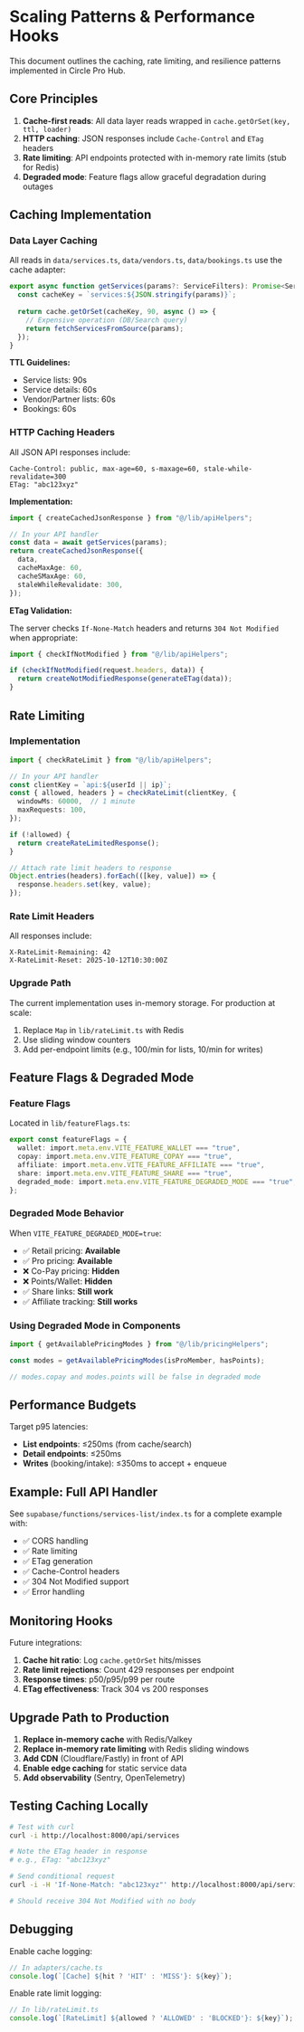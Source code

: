 # Scaling Patterns & Performance Hooks

This document outlines the caching, rate limiting, and resilience patterns implemented in Circle Pro Hub.

## Core Principles

1. **Cache-first reads**: All data layer reads wrapped in `cache.getOrSet(key, ttl, loader)`
2. **HTTP caching**: JSON responses include `Cache-Control` and `ETag` headers
3. **Rate limiting**: API endpoints protected with in-memory rate limits (stub for Redis)
4. **Degraded mode**: Feature flags allow graceful degradation during outages

## Caching Implementation

### Data Layer Caching

All reads in `data/services.ts`, `data/vendors.ts`, `data/bookings.ts` use the cache adapter:

```typescript
export async function getServices(params?: ServiceFilters): Promise<ServiceCard[]> {
  const cacheKey = `services:${JSON.stringify(params)}`;
  
  return cache.getOrSet(cacheKey, 90, async () => {
    // Expensive operation (DB/Search query)
    return fetchServicesFromSource(params);
  });
}
```

**TTL Guidelines:**
- Service lists: 90s
- Service details: 60s
- Vendor/Partner lists: 60s
- Bookings: 60s

### HTTP Caching Headers

All JSON API responses include:

```
Cache-Control: public, max-age=60, s-maxage=60, stale-while-revalidate=300
ETag: "abc123xyz"
```

**Implementation:**

```typescript
import { createCachedJsonResponse } from "@/lib/apiHelpers";

// In your API handler
const data = await getServices(params);
return createCachedJsonResponse({
  data,
  cacheMaxAge: 60,
  cacheSMaxAge: 60,
  staleWhileRevalidate: 300,
});
```

**ETag Validation:**

The server checks `If-None-Match` headers and returns `304 Not Modified` when appropriate:

```typescript
import { checkIfNotModified } from "@/lib/apiHelpers";

if (checkIfNotModified(request.headers, data)) {
  return createNotModifiedResponse(generateETag(data));
}
```

## Rate Limiting

### Implementation

```typescript
import { checkRateLimit } from "@/lib/apiHelpers";

// In your API handler
const clientKey = `api:${userId || ip}`;
const { allowed, headers } = checkRateLimit(clientKey, {
  windowMs: 60000,  // 1 minute
  maxRequests: 100,
});

if (!allowed) {
  return createRateLimitedResponse();
}

// Attach rate limit headers to response
Object.entries(headers).forEach(([key, value]) => {
  response.headers.set(key, value);
});
```

### Rate Limit Headers

All responses include:

```
X-RateLimit-Remaining: 42
X-RateLimit-Reset: 2025-10-12T10:30:00Z
```

### Upgrade Path

The current implementation uses in-memory storage. For production at scale:

1. Replace `Map` in `lib/rateLimit.ts` with Redis
2. Use sliding window counters
3. Add per-endpoint limits (e.g., 100/min for lists, 10/min for writes)

## Feature Flags & Degraded Mode

### Feature Flags

Located in `lib/featureFlags.ts`:

```typescript
export const featureFlags = {
  wallet: import.meta.env.VITE_FEATURE_WALLET === "true",
  copay: import.meta.env.VITE_FEATURE_COPAY === "true",
  affiliate: import.meta.env.VITE_FEATURE_AFFILIATE === "true",
  share: import.meta.env.VITE_FEATURE_SHARE === "true",
  degraded_mode: import.meta.env.VITE_FEATURE_DEGRADED_MODE === "true",
};
```

### Degraded Mode Behavior

When `VITE_FEATURE_DEGRADED_MODE=true`:

- ✅ Retail pricing: **Available**
- ✅ Pro pricing: **Available**
- ❌ Co-Pay pricing: **Hidden**
- ❌ Points/Wallet: **Hidden**
- ✅ Share links: **Still work**
- ✅ Affiliate tracking: **Still works**

### Using Degraded Mode in Components

```typescript
import { getAvailablePricingModes } from "@/lib/pricingHelpers";

const modes = getAvailablePricingModes(isProMember, hasPoints);

// modes.copay and modes.points will be false in degraded mode
```

## Performance Budgets

Target p95 latencies:

- **List endpoints**: ≤250ms (from cache/search)
- **Detail endpoints**: ≤250ms
- **Writes** (booking/intake): ≤350ms to accept + enqueue

## Example: Full API Handler

See `supabase/functions/services-list/index.ts` for a complete example with:

- ✅ CORS handling
- ✅ Rate limiting
- ✅ ETag generation
- ✅ Cache-Control headers
- ✅ 304 Not Modified support
- ✅ Error handling

## Monitoring Hooks

Future integrations:

1. **Cache hit ratio**: Log `cache.getOrSet` hits/misses
2. **Rate limit rejections**: Count 429 responses per endpoint
3. **Response times**: p50/p95/p99 per route
4. **ETag effectiveness**: Track 304 vs 200 responses

## Upgrade Path to Production

1. **Replace in-memory cache** with Redis/Valkey
2. **Replace in-memory rate limiting** with Redis sliding windows
3. **Add CDN** (Cloudflare/Fastly) in front of API
4. **Enable edge caching** for static service data
5. **Add observability** (Sentry, OpenTelemetry)

## Testing Caching Locally

```bash
# Test with curl
curl -i http://localhost:8000/api/services

# Note the ETag header in response
# e.g., ETag: "abc123xyz"

# Send conditional request
curl -i -H 'If-None-Match: "abc123xyz"' http://localhost:8000/api/services

# Should receive 304 Not Modified with no body
```

## Debugging

Enable cache logging:

```typescript
// In adapters/cache.ts
console.log(`[Cache] ${hit ? 'HIT' : 'MISS'}: ${key}`);
```

Enable rate limit logging:

```typescript
// In lib/rateLimit.ts
console.log(`[RateLimit] ${allowed ? 'ALLOWED' : 'BLOCKED'}: ${key}`);
```
